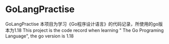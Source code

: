# GoLangPractise
GoLangPractise
本项目为学习《Go程序设计语言》的代码记录，所使用的go版本为1.18
This project is the code record when learning " The Go Programing Language", the go version is 1.18
